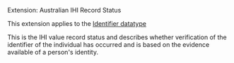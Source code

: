 Extension: Australian IHI Record Status

This extension applies to the [Identifier datatype](http://hl7.org/fhir/datatypes.html#identifier) 

This is the IHI value record status and describes whether verification of the identifier of the individual has occurred and is based on the evidence available of a person's identity.

